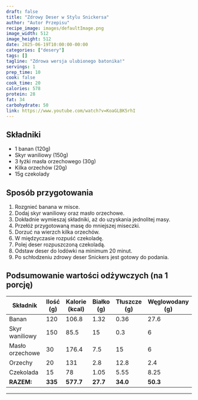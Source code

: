 ```yaml
---
draft: false
title: "Zdrowy Deser w Stylu Snickersa"
author: "Autor Przepisu"
recipe_image: images/defaultImage.png
image_width: 512
image_height: 512
date: 2025-06-19T10:00:00-00:00
categories: ["desery"]
tags: []
tagline: "Zdrowa wersja ulubionego batonika!"
servings: 1
prep_time: 10
cook: false
cook_time: 20
calories: 578
protein: 28
fat: 34
carbohydrate: 50
link: https://www.youtube.com/watch?v=KoaGLBK5rhI
---
```


## Składniki
- 1 banan (120g)
- Skyr waniliowy (150g)
- 3 łyżki masła orzechowego (30g)
- Kilka orzechów (20g)
- 15g czekolady

## Sposób przygotowania
1. Rozgnieć banana w misce.
2. Dodaj skyr waniliowy oraz masło orzechowe.
3. Dokładnie wymieszaj składniki, aż do uzyskania jednolitej masy.
4. Przełóż przygotowaną masę do mniejszej miseczki.
5. Dorzuć na wierzch kilka orzechów.
6. W międzyczasie rozpuść czekoladę.
7. Polej deser rozpuszczoną czekoladą.
8. Odstaw deser do lodówki na minimum 20 minut.
9. Po schłodzeniu zdrowy deser Snickers jest gotowy do podania.

## Podsumowanie wartości odżywczych (na 1 porcję)

| Składnik         | Ilość (g) | Kalorie (kcal) | Białko (g) | Tłuszcze (g) | Węglowodany (g) |
|------------------|-----------|---------------|------------|--------------|-----------------|
| Banan            | 120       | 106.8         | 1.32       | 0.36         | 27.6            |
| Skyr waniliowy   | 150       | 85.5          | 15         | 0.3          | 6               |
| Masło orzechowe  | 30        | 176.4         | 7.5        | 15           | 6               |
| Orzechy          | 20        | 131           | 2.8        | 12.8         | 2.4             |
| Czekolada        | 15        | 78            | 1.05       | 5.55         | 8.25            |
| **RAZEM:**       | **335**   | **577.7**     | **27.7**   | **34.0**     | **50.3**        |

---